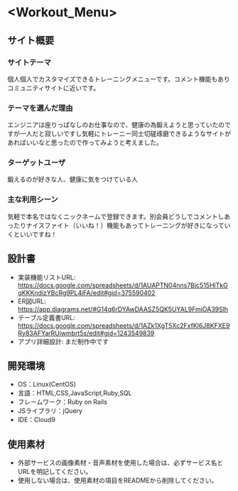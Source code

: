 # <Workout_Menu>

## サイト概要
### サイトテーマ
個人個人でカスタマイズできるトレーニングメニューです。コメント機能もありコミュニティサイトに近いです。

### テーマを選んだ理由
エンジニアは座りっぱなしのお仕事なので、健康の為鍛えようと思っていたのですが一人だと寂しいですし気軽にトレーニー同士切磋琢磨できるようなサイトがあればいいなと思ったので作ってみようと考えました。

### ターゲットユーザ
鍛えるのが好きな人、健康に気をつけている人

### 主な利用シーン
気軽で本名ではなくニックネームで登録できます。別会員どうしでコメントしあったりナイスファイト（いいね！）機能もあってトレーニングが好きになっていくといいですね！

## 設計書
- 実装機能リストURL: https://docs.google.com/spreadsheets/d/1AUAPTN04nns7Bjc515HlTkGqKKKndizYBcRg9PL4jFA/edit#gid=375590402
- ER図URL: https://app.diagrams.net/#G14q6rDYAwDAASZ5QK5UYAL9FmjOA39Slh
- テーブル定義書URL:  https://docs.google.com/spreadsheets/d/1AZk1XgT5Xc2FxfKl6J8KFXE9Ry83AFYarRUiwmbrt5s/edit#gid=1243549839
- アプリ詳細設計: まだ制作中です

## 開発環境
- OS：Linux(CentOS)
- 言語：HTML,CSS,JavaScript,Ruby,SQL
- フレームワーク：Ruby on Rails
- JSライブラリ：jQuery
- IDE：Cloud9

## 使用素材
- 外部サービスの画像素材・音声素材を使用した場合は、必ずサービス名とURLを明記してください。
- 使用しない場合は、使用素材の項目をREADMEから削除してください。